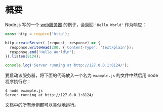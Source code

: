 # 概要

<!--type=misc-->

Node.js 写的一个 [web服务器][] 的例子，会返回 `'Hello World'` 作为响应：

```js
const http = require('http');

http.createServer( (request, response) => {
  response.writeHead(200, {'Content-Type': 'text/plain'});
  response.end('Hello World\n');
}).listen(8124);

console.log('Server running at http://127.0.0.1:8124/');
```

要启动该服务器，将下面的代码放入一个名为 `example.js` 的文件中然后用 node 程序执行它：

```
$ node example.js
Server running at http://127.0.0.1:8124/
```

文档中的所有示例都可以类似地运行。

[web服务器]: http.markdown

